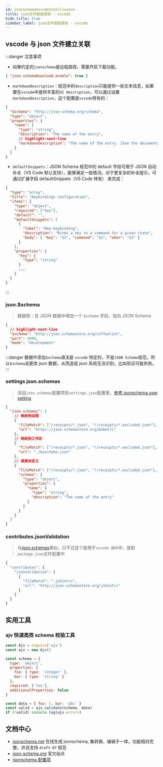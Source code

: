 ```yaml
---
id: jsonschemaVscodeIntellisense
title: json文件智能感知 - vscode
hide_title: true
sidebar_label: json文件智能感知 - vscode
---
```


## vscode 与 json 文件建立关联

:::danger 注意事项

- 如果约定的`jsonschema`是远程路径，需要开启下载功能。

```json title="settings.json"
{ "json.schemaDownload.enable": true }
```

- `markdownDescription`：规范中的`description`只能提供一些文本信息，如果要在`vscode`中提供丰富的`UI description`，可以通过设置`markdownDescription`，这个配置是`vscode`特有的：

```json
{
  "$schema": "http://json-schema.org/schema",
  "type": "object",
  "properties": {
    "name": {
      "type": "string",
      "description": "The name of the entry",
      // highlight-next-line
      "markdownDescription": "The name of the entry. [See the documentation](https://example.com)"
    }
  }
}
```

- `defaultSnippets`：JSON Schema 规范中的 default 字段可用于 JSON 自动补全（VS Code 默认支持），能够满足一般情况。对于更复杂的补全提示，可通过扩展字段 defaultSnippets（VS Code 特有） 来完成：

```json
{
  "type": "array",
  "title": "Keybindings configuration",
  "items": {
    "type": "object",
    "required": ["key"],
    "default": "",
    "defaultSnippets": [
      {
        "label": "New keybinding",
        "description": "Binds a key to a command for a given state",
        "body": { "key": "$1", "command": "$2", "when": "$3" }
      }
    ],
    "properties": {
      "key": {
        "type": "string"
      }
      ...
    }
  }
}
```

:::

### json.$schema

> 数据侧：在 JSON 数据中增加一个 `$schema` 字段，指向 JSON Schema

```json title="reelup.config.json"
{
  // highlight-next-line
  "$schema": "http://json.schemastore.org/coffeelint",
  "port": 9999,
  "mode": "development"
}
```

:::danger
数据中添加`$schema`语法是 `vscode` 特定的，不是`JSON Schema`规范，所以`$schema`会更改 json 数据，从而造成 json 系统无法识别，比如验证可能失败。
:::

### settings json.schemas

> 添加`json.schemas`配置项到`settings.json`配置里，[参考 jsonschema user setting](https://code.visualstudio.com/docs/languages/json#_mapping-in-the-user-settings)

```json title="settings.json"
{
  "json.schemas": [
    // 映射到远程
    {
      "fileMatch": ["/receipts/*.json", "!/receipts/*.excluded.json"],
      "url": "https://json.schemastore.org/babelrc"
    },
    // 映射到工作区
    {
      "fileMatch": ["/receipts/*.json", "!/receipts/*.excluded.json"],
      "url": "./myschema.json"
    },
    // 直接自定义
    {
      "fileMatch": ["/receipts/*.json", "!/receipts/*.excluded.json"],
      "schema": {
        "type": "object",
        "properties": {
          "name": {
            "type": "string",
            "description": "The name of the entry"
          }
        }
      }
    }
  ]
}
```

### contributes.jsonValidation

> 与[json.schemas](#settings-jsonschemas)类似，只不过这个是用于`vscode 插件`中，放到`package.json`文件配置中

```javascript title="package.json"
{
  "contributes": {
    "jsonValidation": [
      {
        "fileMatch": ".jshintrc",
        "url": "http://json.schemastore.org/jshintrc"
      }
    ]
  }
}
```

## 实用工具

### ajv 快速高效 schema 校验工具

```javascript
const Ajv = require('ajv')
const ajv = new Ajv()

const schema = {
  type: 'object',
  properties: {
    foo: { type: 'integer' },
    bar: { type: 'string' }
  },
  required: ['foo'],
  additionalProperties: false
}

const data = { foo: 1, bar: 'abc' }
const valid = ajv.validate(schema, data)
if (!valid) console.log(ajv.errors)
```

## 文档中心

- [jsonschema.net](https://www.jsonschema.net/home) 在线生成 jsonschema, 集转换、编辑于一体，功能相对完整，并且支持 `draft-07` 规范
- [json-schema.org](https://json-schema.org/) 官方站点
- [jsonschema 配置项](https://json-schema.org/understanding-json-schema/)
